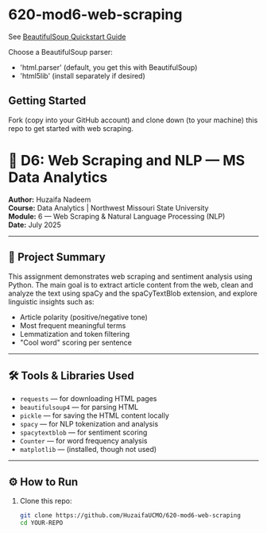 # 620-mod6-web-scraping

See [BeautifulSoup Quickstart Guide](https://www.crummy.com/software/BeautifulSoup/bs4/doc/#quick-start)

Choose a BeautifulSoup parser:

- 'html.parser' (default, you get this with BeautifulSoup)
- 'html5lib' (install separately if desired)

## Getting Started

Fork (copy into your GitHub account) and clone down (to your machine) this repo to get started with web scraping.

# 🧠 D6: Web Scraping and NLP — MS Data Analytics

**Author:** Huzaifa Nadeem  
**Course:** Data Analytics | Northwest Missouri State University  
**Module:** 6 — Web Scraping & Natural Language Processing (NLP)  
**Date:** July 2025

---

## 📌 Project Summary

This assignment demonstrates web scraping and sentiment analysis using Python. The main goal is to extract article content from the web, clean and analyze the text using spaCy and the spaCyTextBlob extension, and explore linguistic insights such as:

- Article polarity (positive/negative tone)
- Most frequent meaningful terms
- Lemmatization and token filtering
- "Cool word" scoring per sentence

---

## 🛠 Tools & Libraries Used

- `requests` — for downloading HTML pages
- `beautifulsoup4` — for parsing HTML
- `pickle` — for saving the HTML content locally
- `spacy` — for NLP tokenization and analysis
- `spacytextblob` — for sentiment scoring
- `Counter` — for word frequency analysis
- `matplotlib` — (installed, though not used)

---

## ⚙️ How to Run

1. Clone this repo:
   ```bash
   git clone https://github.com/HuzaifaUCMO/620-mod6-web-scraping
   cd YOUR-REPO

